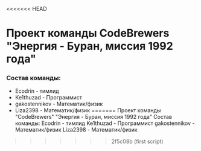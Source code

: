 <<<<<<< HEAD
# Проект команды CodeBrewers   "Энергия - Буран, миссия 1992 года"
### Состав команды: 
- Ecodrin - тимлид
- Ke1thuzad - Программист
- gakostennikov - Математик/физик
- Liza2398 - Математик/физик
=======
Проект команды "CodeBrewers"
"Энергия - Буран, миссия 1992 года"
Состав команды: 
Ecodrin - тимлид
Ke1thuzad - Программист
gakostennikov - Математик/физик
Liza2398 - Математик/физик
>>>>>>> 2f5c08b (first script)

